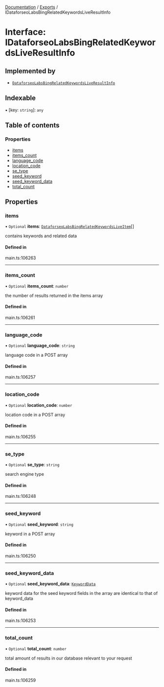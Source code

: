 [Documentation](../README.md) / [Exports](../modules.md) / IDataforseoLabsBingRelatedKeywordsLiveResultInfo

# Interface: IDataforseoLabsBingRelatedKeywordsLiveResultInfo

## Implemented by

- [`DataforseoLabsBingRelatedKeywordsLiveResultInfo`](../classes/DataforseoLabsBingRelatedKeywordsLiveResultInfo.md)

## Indexable

▪ [key: `string`]: `any`

## Table of contents

### Properties

- [items](IDataforseoLabsBingRelatedKeywordsLiveResultInfo.md#items)
- [items\_count](IDataforseoLabsBingRelatedKeywordsLiveResultInfo.md#items_count)
- [language\_code](IDataforseoLabsBingRelatedKeywordsLiveResultInfo.md#language_code)
- [location\_code](IDataforseoLabsBingRelatedKeywordsLiveResultInfo.md#location_code)
- [se\_type](IDataforseoLabsBingRelatedKeywordsLiveResultInfo.md#se_type)
- [seed\_keyword](IDataforseoLabsBingRelatedKeywordsLiveResultInfo.md#seed_keyword)
- [seed\_keyword\_data](IDataforseoLabsBingRelatedKeywordsLiveResultInfo.md#seed_keyword_data)
- [total\_count](IDataforseoLabsBingRelatedKeywordsLiveResultInfo.md#total_count)

## Properties

### items

• `Optional` **items**: [`DataforseoLabsBingRelatedKeywordsLiveItem`](../classes/DataforseoLabsBingRelatedKeywordsLiveItem.md)[]

contains keywords and related data

#### Defined in

main.ts:106263

___

### items\_count

• `Optional` **items\_count**: `number`

the number of results returned in the items array

#### Defined in

main.ts:106261

___

### language\_code

• `Optional` **language\_code**: `string`

language code in a POST array

#### Defined in

main.ts:106257

___

### location\_code

• `Optional` **location\_code**: `number`

location code in a POST array

#### Defined in

main.ts:106255

___

### se\_type

• `Optional` **se\_type**: `string`

search engine type

#### Defined in

main.ts:106248

___

### seed\_keyword

• `Optional` **seed\_keyword**: `string`

keyword in a POST array

#### Defined in

main.ts:106250

___

### seed\_keyword\_data

• `Optional` **seed\_keyword\_data**: [`KeywordData`](../classes/KeywordData.md)

keyword data for the seed keyword
fields in the array are identical to that of keyword_data

#### Defined in

main.ts:106253

___

### total\_count

• `Optional` **total\_count**: `number`

total amount of results in our database relevant to your request

#### Defined in

main.ts:106259
